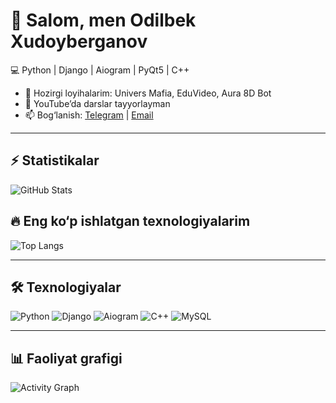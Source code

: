 # 👋 Salom, men Odilbek Xudoyberganov

💻 Python | Django | Aiogram | PyQt5 | C++

- 🚀 Hozirgi loyihalarim: Univers Mafia, EduVideo, Aura 8D Bot
- 🎥 YouTube’da darslar tayyorlayman
- 📫 Bog‘lanish: [Telegram](https://t.me/username) | [Email](mailto:you@example.com)

---
## ⚡ Statistikalar
![GitHub Stats](https://github-readme-stats.vercel.app/api?username=maqsadlikundalik&show_icons=true&theme=radical)

## 🔥 Eng ko‘p ishlatgan texnologiyalarim
![Top Langs](https://github-readme-stats.vercel.app/api/top-langs/?username=maqsadlikundalik&layout=compact&theme=radical)

---
## 🛠️ Texnologiyalar
![Python](https://img.shields.io/badge/-Python-3776AB?logo=python&logoColor=fff)
![Django](https://img.shields.io/badge/-Django-092E20?logo=django&logoColor=fff)
![Aiogram](https://img.shields.io/badge/-Aiogram-2CA5E0?logo=telegram&logoColor=fff)
![C++](https://img.shields.io/badge/-C++-00599C?logo=cplusplus&logoColor=fff)
![MySQL](https://img.shields.io/badge/-MySQL-4479A1?logo=mysql&logoColor=fff)

---
## 📊 Faoliyat grafigi
![Activity Graph](https://github-readme-activity-graph.vercel.app/graph?username=maqsadlikundalik&theme=tokyo-night)

